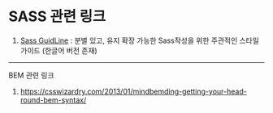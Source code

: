 # SASS 관련 링크 

1. [Sass GuidLine](https://sass-guidelin.es/ko/)
  : 분별 있고, 유지 확장 가능한 Sass작성을 위한 주관적인 스타일 가이드 (한글어 버전 존재)
  
  
  ----------------------------------------------------------------------------------
  BEM 관련 링크 
  
  1. https://csswizardry.com/2013/01/mindbemding-getting-your-head-round-bem-syntax/

